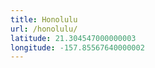 ```yaml
---
title: Honolulu
url: /honolulu/
latitude: 21.304547000000003
longitude: -157.85567640000002
---
```


